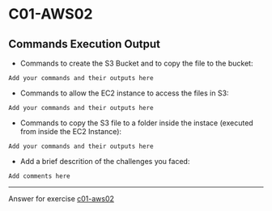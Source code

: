 # C01-AWS02

## Commands Execution Output

- Commands to create the S3 Bucket and to copy the file to the bucket:
```
Add your commands and their outputs here
```

- Commands to allow the EC2 instance to access the files in S3:
```
Add your commands and their outputs here
```

- Commands to copy the S3 file to a folder inside the instace (executed from inside the EC2 Instance):
```
Add your commands and their outputs here
```

- Add a brief descrition of the challenges you faced:
```
Add comments here
```

<!-- Don't change anything below this point-->
<!-- Before commiting, remove both commented lines--> 
***
Answer for exercise [c01-aws02](TBD)